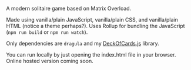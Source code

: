 A modern solitaire game based on Matrix Overload.

Made using vanilla/plain JavaScript, vanilla/plain CSS, and vanilla/plain HTML (notice a theme perhaps?). Uses Rollup for bundling the JavaScript (`npm run build` or `npm run watch`).

Only dependencies are `dragula` and my [DeckOfCards.js](https://www.npmjs.com/package/@andrewscripts/deck-of-cards.js) library.

You can run locally by just opening the index.html file in your browser. Online hosted version coming soon.
